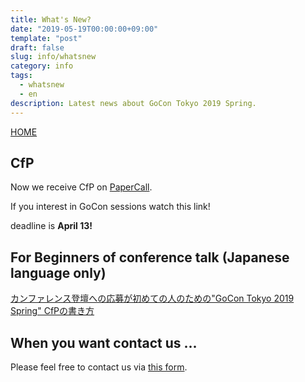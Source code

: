 ```yaml
---
title: What's New?
date: "2019-05-19T00:00:00+09:00"
template: "post"
draft: false
slug: info/whatsnew
category: info
tags: 
  - whatsnew
  - en
description: Latest news about GoCon Tokyo 2019 Spring.  
---
```


[HOME](/pages/home)

## CfP

Now we receive CfP on [PaperCall](https://www.papercall.io/gocon-tokyo-2019).

If you interest in GoCon sessions watch this link!

deadline is __April 13!__

## For Beginners of conference talk (Japanese language only)

[カンファレンス登壇への応募が初めての人のための"GoCon Tokyo 2019 Spring" CfPの書き方](/info-cfp-beginners-ja)

## When you want contact us ...

Please feel free to contact us via [this form](https://goo.gl/forms/h2KlFhUDoFs6rLnh2).